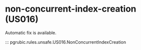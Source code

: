 # non-concurrent-index-creation (US016)

Automatic fix is available.

::: pgrubic.rules.unsafe.US016.NonConcurrentIndexCreation
